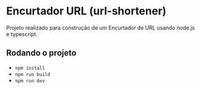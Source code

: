 # Encurtador URL (url-shortener)

Projeto realizado para construção de um Encurtador de URL usando node.js e typescript.

## Rodando o projeto

- `npm install`
- `npm run build`
- `npm run dev`

